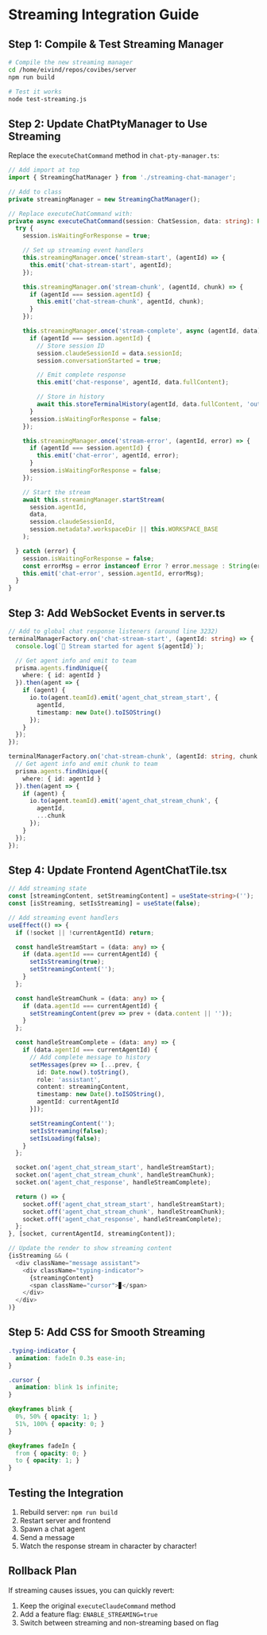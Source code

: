 # Streaming Integration Guide

## Step 1: Compile & Test Streaming Manager

```bash
# Compile the new streaming manager
cd /home/eivind/repos/covibes/server
npm run build

# Test it works
node test-streaming.js
```

## Step 2: Update ChatPtyManager to Use Streaming

Replace the `executeChatCommand` method in `chat-pty-manager.ts`:

```typescript
// Add import at top
import { StreamingChatManager } from './streaming-chat-manager';

// Add to class
private streamingManager = new StreamingChatManager();

// Replace executeChatCommand with:
private async executeChatCommand(session: ChatSession, data: string): Promise<void> {
  try {
    session.isWaitingForResponse = true;

    // Set up streaming event handlers
    this.streamingManager.once('stream-start', (agentId) => {
      this.emit('chat-stream-start', agentId);
    });

    this.streamingManager.on('stream-chunk', (agentId, chunk) => {
      if (agentId === session.agentId) {
        this.emit('chat-stream-chunk', agentId, chunk);
      }
    });

    this.streamingManager.once('stream-complete', async (agentId, data) => {
      if (agentId === session.agentId) {
        // Store session ID
        session.claudeSessionId = data.sessionId;
        session.conversationStarted = true;

        // Emit complete response
        this.emit('chat-response', agentId, data.fullContent);

        // Store in history
        await this.storeTerminalHistory(agentId, data.fullContent, 'output');
      }
      session.isWaitingForResponse = false;
    });

    this.streamingManager.once('stream-error', (agentId, error) => {
      if (agentId === session.agentId) {
        this.emit('chat-error', agentId, error);
      }
      session.isWaitingForResponse = false;
    });

    // Start the stream
    await this.streamingManager.startStream(
      session.agentId,
      data,
      session.claudeSessionId,
      session.metadata?.workspaceDir || this.WORKSPACE_BASE
    );

  } catch (error) {
    session.isWaitingForResponse = false;
    const errorMsg = error instanceof Error ? error.message : String(error);
    this.emit('chat-error', session.agentId, errorMsg);
  }
}
```

## Step 3: Add WebSocket Events in server.ts

```typescript
// Add to global chat response listeners (around line 3232)
terminalManagerFactory.on('chat-stream-start', (agentId: string) => {
  console.log(`📡 Stream started for agent ${agentId}`);

  // Get agent info and emit to team
  prisma.agents.findUnique({
    where: { id: agentId }
  }).then(agent => {
    if (agent) {
      io.to(agent.teamId).emit('agent_chat_stream_start', {
        agentId,
        timestamp: new Date().toISOString()
      });
    }
  });
});

terminalManagerFactory.on('chat-stream-chunk', (agentId: string, chunk: any) => {
  // Get agent info and emit chunk to team
  prisma.agents.findUnique({
    where: { id: agentId }
  }).then(agent => {
    if (agent) {
      io.to(agent.teamId).emit('agent_chat_stream_chunk', {
        agentId,
        ...chunk
      });
    }
  });
});
```

## Step 4: Update Frontend AgentChatTile.tsx

```typescript
// Add streaming state
const [streamingContent, setStreamingContent] = useState<string>('');
const [isStreaming, setIsStreaming] = useState(false);

// Add streaming event handlers
useEffect(() => {
  if (!socket || !currentAgentId) return;

  const handleStreamStart = (data: any) => {
    if (data.agentId === currentAgentId) {
      setIsStreaming(true);
      setStreamingContent('');
    }
  };

  const handleStreamChunk = (data: any) => {
    if (data.agentId === currentAgentId) {
      setStreamingContent(prev => prev + (data.content || ''));
    }
  };

  const handleStreamComplete = (data: any) => {
    if (data.agentId === currentAgentId) {
      // Add complete message to history
      setMessages(prev => [...prev, {
        id: Date.now().toString(),
        role: 'assistant',
        content: streamingContent,
        timestamp: new Date().toISOString(),
        agentId: currentAgentId
      }]);

      setStreamingContent('');
      setIsStreaming(false);
      setIsLoading(false);
    }
  };

  socket.on('agent_chat_stream_start', handleStreamStart);
  socket.on('agent_chat_stream_chunk', handleStreamChunk);
  socket.on('agent_chat_response', handleStreamComplete);

  return () => {
    socket.off('agent_chat_stream_start', handleStreamStart);
    socket.off('agent_chat_stream_chunk', handleStreamChunk);
    socket.off('agent_chat_response', handleStreamComplete);
  };
}, [socket, currentAgentId, streamingContent]);

// Update the render to show streaming content
{isStreaming && (
  <div className="message assistant">
    <div className="typing-indicator">
      {streamingContent}
      <span className="cursor">▊</span>
    </div>
  </div>
)}
```

## Step 5: Add CSS for Smooth Streaming

```css
.typing-indicator {
  animation: fadeIn 0.3s ease-in;
}

.cursor {
  animation: blink 1s infinite;
}

@keyframes blink {
  0%, 50% { opacity: 1; }
  51%, 100% { opacity: 0; }
}

@keyframes fadeIn {
  from { opacity: 0; }
  to { opacity: 1; }
}
```

## Testing the Integration

1. Rebuild server: `npm run build`
2. Restart server and frontend
3. Spawn a chat agent
4. Send a message
5. Watch the response stream in character by character!

## Rollback Plan

If streaming causes issues, you can quickly revert:
1. Keep the original `executeClaudeCommand` method
2. Add a feature flag: `ENABLE_STREAMING=true`
3. Switch between streaming and non-streaming based on flag